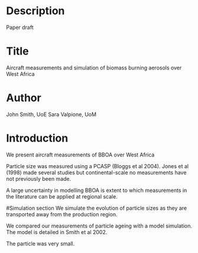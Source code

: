 # Description

Paper draft

# Title
Aircraft measurements and simulation of biomass burning aerosols over West Africa

# Author
John Smith, UoE
Sara Valpione, UoM

# Introduction
We present aircraft measurements of BBOA over West Africa

Particle size was measured using a PCASP (Bloggs et al 2004).
Jones et al (1998) made several studies but continental-scale no measurements have not previously been made.

A large uncertainty in modelling BBOA is extent to which measurements in the literature can be applied at regional scale.

#Simulation section
We simulate the evolution of particle sizes as they are transported away from the production region.

We compared our measurements of particle ageing with a model simulation.
The model is detailed in Smith et al 2002.

The particle was very small.
